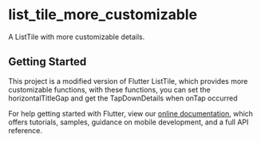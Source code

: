 # list_tile_more_customizable

A ListTile with more customizable details.

## Getting Started

This project is a modified version of Flutter ListTile, 
which provides more customizable functions, 
with these functions, 
you can set the horizontalTitleGap 
and get the TapDownDetails when onTap occurred

For help getting started with Flutter, view our 
[online documentation](https://flutter.dev/docs), which offers tutorials, 
samples, guidance on mobile development, and a full API reference.
